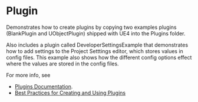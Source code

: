 # Plugin
Demonstrates how to create plugins by copying two examples plugins (BlankPlugin
and UObjectPlugin) shipped with UE4 into the Plugins folder.

Also includes a plugin called DeveloperSettingsExample that demonstrates how to
add settings to the Project Setttings editor, which stores values in config
files. This example also shows how the different config options effect where
the values are stored in the config files.

For more info, see
- [Plugins Documentation](https://docs.unrealengine.com/en-US/Programming/Plugins).
- [Best Practices for Creating and Using Plugins](https://www.unrealengine.com/en-US/onlinelearning-courses/best-practices-for-creating-and-using-plugins)
